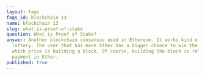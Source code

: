 ```yaml
---
layout: faqs
faqs_id: blockchain 13
name: blockchain 13
slug: what-is-proof-of-stake
question: What is Proof of Stake?
answer: Another blockchain consensus used in Ethereum. It works kind of like a
  lottery. The user that has more Ether has a bigger chance to win the lottery
  which price is building a block. Of course, building the block is related to
  payment in Ether.
published: true
---
```

